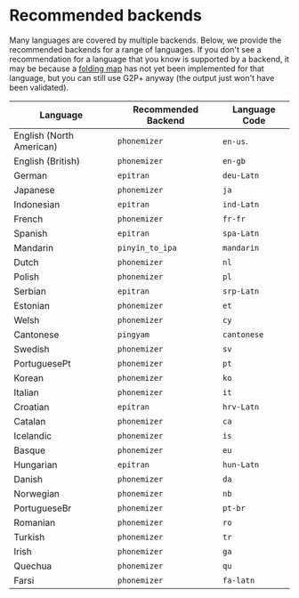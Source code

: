 # Recommended backends

Many languages are covered by multiple backends. Below, we provide the recommended backends for a range of languages. If you don't see a recommendation for a language that you know is supported by a backend, it may be because a [folding map](https://github.com/codebyzeb/g2p-plus/blob/main/FOLDING.md) has not yet been implemented for that language, but you can still use G2P+ anyway (the output just won't have been validated). 

| Language     | Recommended Backend | Language Code
|------------------|--------|-----|
| English (North American) | `phonemizer` |`en-us`.|
| English (British) | `phonemizer` | `en-gb`
| German| `epitran` | `deu-Latn`
| Japanese| `phonemizer` | `ja`
| Indonesian| `epitran` | `ind-Latn`
| French | `phonemizer` | `fr-fr`
| Spanish| `epitran` | `spa-Latn`
| Mandarin| `pinyin_to_ipa` | `mandarin`
| Dutch| `phonemizer` | `nl`
| Polish| `phonemizer`| `pl`
| Serbian| `epitran` | `srp-Latn`
| Estonian| `phonemizer` | `et`
| Welsh| `phonemizer` | `cy`
| Cantonese| `pingyam`| `cantonese`
| Swedish|  `phonemizer` | `sv`
| PortuguesePt| `phonemizer` | `pt`
| Korean| `phonemizer` | `ko`
| Italian| `phonemizer` | `it`
| Croatian| `epitran` | `hrv-Latn`
| Catalan|  `phonemizer`| `ca`
| Icelandic| `phonemizer`| `is`
| Basque|  `phonemizer` | `eu`
| Hungarian| `epitran`| `hun-Latn`
| Danish| `phonemizer` | `da`
| Norwegian| `phonemizer`| `nb`
| PortugueseBr| `phonemizer` | `pt-br`
| Romanian|  `phonemizer` | `ro`
| Turkish| `phonemizer` | `tr`
| Irish|  `phonemizer` | `ga`
| Quechua|  `phonemizer` | `qu`
| Farsi| `phonemizer` | `fa-latn`
